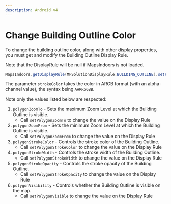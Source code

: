 ```yaml
---
description: Android v4
---
```


# Change Building Outline Color

To change the building outline color, along with other display properties, you must get and modify the Building Outline Display Rule.

Note that the DisplayRule will be null if MapsIndoors is not loaded.

```java
MapsIndoors.getDisplayRule(MPSolutionDisplayRule.BUILDING_OUTLINE).setPolygonStrokeColor(Color.BLUE);
```

The parameter `strokeColor` takes the color in ARGB format (with an alpha-channel value), the syntax being `AARRGGBB`.

Note only the values listed below are respected:

1. `polygonZoomTo` - Sets the maximum Zoom Level at which the Building Outline is visible.
    * Call `setPolygonZoomTo` to change the value on the Display Rule
1. `polygonZoomFrom` - Sets the minimum Zoom Level at which the Building Outline is visible.
    * Call `setPolygonZoomFrom` to change the value on the Display Rule
1. `polygonStrokeColor` - Controls the stroke color of the Building Outline.
    * Call `setPolygonStrokeColor` to change the value on the Display Rule
1. `polygonStrokeWidth` - Controls the stroke width of the Building Outline.
    * Call `setPolygonStrokeWidth` to change the value on the Display Rule
1. `polygonStrokeOpacity` - Controls the stroke opacity of the Building Outline.
    * Call `setPolygonStrokeOpacity` to change the value on the Display Rule
1. `polygonVisibility` - Controls whether the Building Outline is visible on the map.
    * Call `setPolygonVisible` to change the value on the Display Rule
